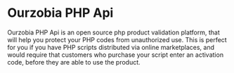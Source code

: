 # Ourzobia PHP Api

Ourzobia PHP Api is an open source php product validation platform, that will help you protect your PHP codes from unauthorized use.
This is perfect for you if you have PHP scripts distributed via online marketplaces, and would require that customers who purchase 
your script enter an activation code, before they are able to use the product.
